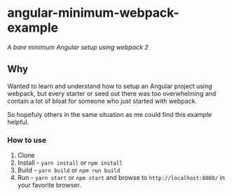 # angular-minimum-webpack-example
_A bare minimum Angular setup using webpack 2_

## Why

Wanted to learn and understand how to setup an Angular project using webpack, but every starter or seed out there was too overwhelming and contain a lot of bloat for someone who just started with webpack.

So hopefuly others in the same situation as me could find this example helpful.


### How to use
1. Clone
2. Install - `yarn install` or `npm install` 
3. Build - `yarn build` or `npm run build`
4. Run - `yarn start` or `npm start` and browse to `http://localhost:8080/` in your favorite browser.
